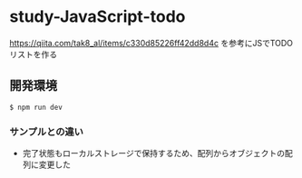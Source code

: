 # study-JavaScript-todo

https://qiita.com/tak8_al/items/c330d85226ff42dd8d4c
を参考にJSでTODOリストを作る


## 開発環境
```
$ npm run dev
```

### サンプルとの違い

- 完了状態もローカルストレージで保持するため、配列からオブジェクトの配列に変更した
